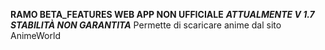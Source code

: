 **RAMO BETA_FEATURES WEB APP NON UFFICIALE** ***ATTUALMENTE V 1.7***
***STABILITÀ NON GARANTITA***
Permette di scaricare anime dal sito AnimeWorld
